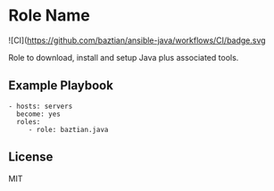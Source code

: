 Role Name
=========

![CI](https://github.com/baztian/ansible-java/workflows/CI/badge.svg

Role to download, install and setup Java plus associated tools.

Example Playbook
----------------

    - hosts: servers
      become: yes
      roles:
         - role: baztian.java

License
-------

MIT
